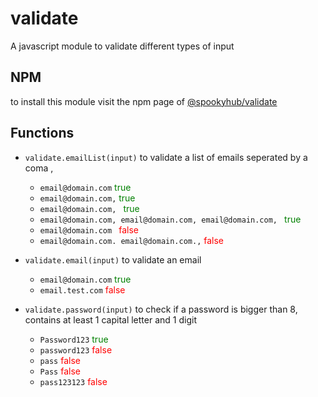 # validate
A javascript module to validate different types of input

## NPM
to install this module visit the npm page of [@spookyhub/validate](https://www.npmjs.com/package/@spookyhub/validate)

## Functions
- `validate.emailList(input)` to validate a list of emails seperated by a coma ,
  - `email@domain.com` <span style="color:green">true</span>
  - `email@domain.com,` <span style="color:green">true</span>
  - `email@domain.com, ` <span style="color:green">true</span>
  - `email@domain.com, email@domain.com, email@domain.com, ` <span style="color:green">true</span>
  - `email@domain.com ` <span style="color:red">false</span>
  - `email@domain.com. email@domain.com.,` <span style="color:red">false</span>
  
- `validate.email(input)` to validate an email
  - `email@domain.com` <span style="color:green">true</span>
  - `email.test.com` <span style="color:red">false</span>
  
- `validate.password(input)` to check if a password is bigger than 8, contains at least 1 capital letter and 1 digit
  - `Password123` <span style="color:green">true</span>
  - `password123` <span style="color:red">false</span>
  - `pass` <span style="color:red">false</span>
  - `Pass` <span style="color:red">false</span>
  - `pass123123` <span style="color:red">false</span>
